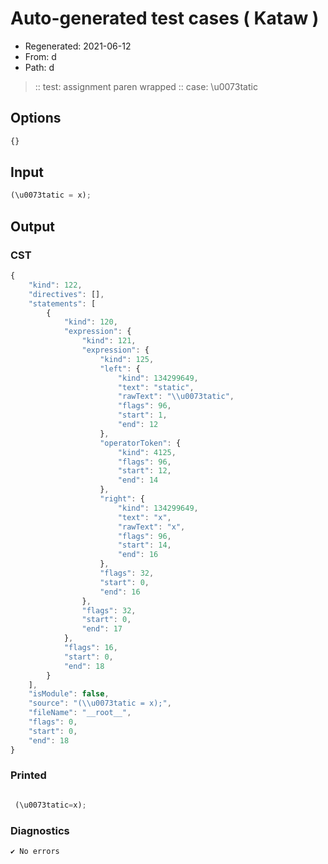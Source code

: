# Auto-generated test cases ( Kataw )
- Regenerated: 2021-06-12
- From: d
- Path: d
> :: test: assignment paren wrapped
> :: case: \u0073tatic
## Options

`````js
{}
`````
## Input

`````js
(\u0073tatic = x);
`````
## Output

### CST

```javascript
{
    "kind": 122,
    "directives": [],
    "statements": [
        {
            "kind": 120,
            "expression": {
                "kind": 121,
                "expression": {
                    "kind": 125,
                    "left": {
                        "kind": 134299649,
                        "text": "static",
                        "rawText": "\\u0073tatic",
                        "flags": 96,
                        "start": 1,
                        "end": 12
                    },
                    "operatorToken": {
                        "kind": 4125,
                        "flags": 96,
                        "start": 12,
                        "end": 14
                    },
                    "right": {
                        "kind": 134299649,
                        "text": "x",
                        "rawText": "x",
                        "flags": 96,
                        "start": 14,
                        "end": 16
                    },
                    "flags": 32,
                    "start": 0,
                    "end": 16
                },
                "flags": 32,
                "start": 0,
                "end": 17
            },
            "flags": 16,
            "start": 0,
            "end": 18
        }
    ],
    "isModule": false,
    "source": "(\\u0073tatic = x);",
    "fileName": "__root__",
    "flags": 0,
    "start": 0,
    "end": 18
}
```

### Printed

```javascript

 (\u0073tatic=x); 
```

### Diagnostics

```javascript
✔ No errors
```

